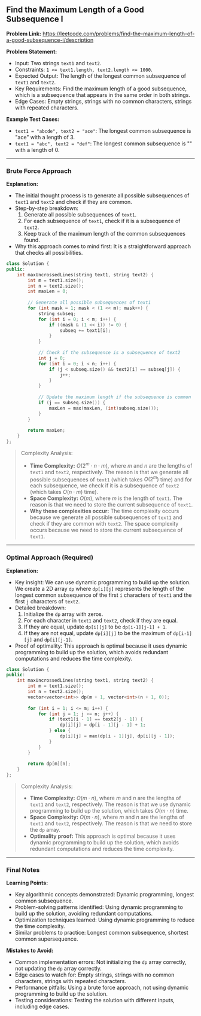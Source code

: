 ## Find the Maximum Length of a Good Subsequence I

**Problem Link:** https://leetcode.com/problems/find-the-maximum-length-of-a-good-subsequence-i/description

**Problem Statement:**
- Input: Two strings `text1` and `text2`.
- Constraints: `1 <= text1.length, text2.length <= 1000`.
- Expected Output: The length of the longest common subsequence of `text1` and `text2`.
- Key Requirements: Find the maximum length of a good subsequence, which is a subsequence that appears in the same order in both strings.
- Edge Cases: Empty strings, strings with no common characters, strings with repeated characters.

**Example Test Cases:**
- `text1 = "abcde", text2 = "ace"`: The longest common subsequence is "ace" with a length of 3.
- `text1 = "abc", text2 = "def"`: The longest common subsequence is "" with a length of 0.

---

### Brute Force Approach

**Explanation:**
- The initial thought process is to generate all possible subsequences of `text1` and `text2` and check if they are common.
- Step-by-step breakdown:
  1. Generate all possible subsequences of `text1`.
  2. For each subsequence of `text1`, check if it is a subsequence of `text2`.
  3. Keep track of the maximum length of the common subsequences found.
- Why this approach comes to mind first: It is a straightforward approach that checks all possibilities.

```cpp
class Solution {
public:
    int maxUncrossedLines(string text1, string text2) {
        int m = text1.size();
        int n = text2.size();
        int maxLen = 0;
        
        // Generate all possible subsequences of text1
        for (int mask = 1; mask < (1 << m); mask++) {
            string subseq;
            for (int i = 0; i < m; i++) {
                if ((mask & (1 << i)) != 0) {
                    subseq += text1[i];
                }
            }
            
            // Check if the subsequence is a subsequence of text2
            int j = 0;
            for (int i = 0; i < n; i++) {
                if (j < subseq.size() && text2[i] == subseq[j]) {
                    j++;
                }
            }
            
            // Update the maximum length if the subsequence is common
            if (j == subseq.size()) {
                maxLen = max(maxLen, (int)subseq.size());
            }
        }
        
        return maxLen;
    }
};
```

> Complexity Analysis:
> - **Time Complexity:** $O(2^m \cdot n \cdot m)$, where $m$ and $n$ are the lengths of `text1` and `text2`, respectively. The reason is that we generate all possible subsequences of `text1` (which takes $O(2^m)$ time) and for each subsequence, we check if it is a subsequence of `text2` (which takes $O(n \cdot m)$ time).
> - **Space Complexity:** $O(m)$, where $m$ is the length of `text1`. The reason is that we need to store the current subsequence of `text1`.
> - **Why these complexities occur:** The time complexity occurs because we generate all possible subsequences of `text1` and check if they are common with `text2`. The space complexity occurs because we need to store the current subsequence of `text1`.

---

### Optimal Approach (Required)

**Explanation:**
- Key insight: We can use dynamic programming to build up the solution. We create a 2D array `dp` where `dp[i][j]` represents the length of the longest common subsequence of the first `i` characters of `text1` and the first `j` characters of `text2`.
- Detailed breakdown:
  1. Initialize the `dp` array with zeros.
  2. For each character in `text1` and `text2`, check if they are equal.
  3. If they are equal, update `dp[i][j]` to be `dp[i-1][j-1] + 1`.
  4. If they are not equal, update `dp[i][j]` to be the maximum of `dp[i-1][j]` and `dp[i][j-1]`.
- Proof of optimality: This approach is optimal because it uses dynamic programming to build up the solution, which avoids redundant computations and reduces the time complexity.

```cpp
class Solution {
public:
    int maxUncrossedLines(string text1, string text2) {
        int m = text1.size();
        int n = text2.size();
        vector<vector<int>> dp(m + 1, vector<int>(n + 1, 0));
        
        for (int i = 1; i <= m; i++) {
            for (int j = 1; j <= n; j++) {
                if (text1[i - 1] == text2[j - 1]) {
                    dp[i][j] = dp[i - 1][j - 1] + 1;
                } else {
                    dp[i][j] = max(dp[i - 1][j], dp[i][j - 1]);
                }
            }
        }
        
        return dp[m][n];
    }
};
```

> Complexity Analysis:
> - **Time Complexity:** $O(m \cdot n)$, where $m$ and $n$ are the lengths of `text1` and `text2`, respectively. The reason is that we use dynamic programming to build up the solution, which takes $O(m \cdot n)$ time.
> - **Space Complexity:** $O(m \cdot n)$, where $m$ and $n$ are the lengths of `text1` and `text2`, respectively. The reason is that we need to store the `dp` array.
> - **Optimality proof:** This approach is optimal because it uses dynamic programming to build up the solution, which avoids redundant computations and reduces the time complexity.

---

### Final Notes

**Learning Points:**
- Key algorithmic concepts demonstrated: Dynamic programming, longest common subsequence.
- Problem-solving patterns identified: Using dynamic programming to build up the solution, avoiding redundant computations.
- Optimization techniques learned: Using dynamic programming to reduce the time complexity.
- Similar problems to practice: Longest common subsequence, shortest common supersequence.

**Mistakes to Avoid:**
- Common implementation errors: Not initializing the `dp` array correctly, not updating the `dp` array correctly.
- Edge cases to watch for: Empty strings, strings with no common characters, strings with repeated characters.
- Performance pitfalls: Using a brute force approach, not using dynamic programming to build up the solution.
- Testing considerations: Testing the solution with different inputs, including edge cases.
